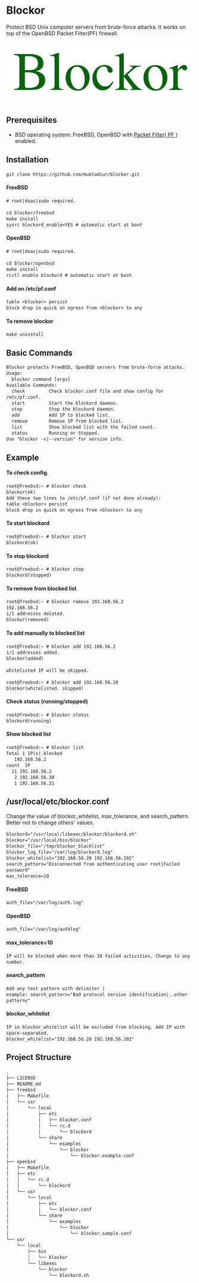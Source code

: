# Blockor
Protect BSD Unix computer servers from brute-force attacks. It works on top of the OpenBSD Packet Filter(PF) firewall.

![Blockor](images/blockor.png)

## Prerequisites
- BSD operating system: FreeBSD, OpenBSD with [ Packet Filter( PF ) ](https://www.openbsd.org/faq/pf/filter.html) enabled.

## Installation
```
git clone https://github.com/muktadiur/blockor.git
```

#### FreeBSD
```
# root|doas|sudo required.

cd blockor/freebsd
make install
sysrc blockord_enable=YES # automatic start at boot
```
#### OpenBSD
```
# root|doas|sudo required.

cd blockor/openbsd
make install
rcctl enable blockord # automatic start at boot
```

#### Add on /etc/pf.conf
```
table <blockor> persist
block drop in quick on egress from <blockor> to any
```

#### To remove blockor
```
make uninstall
```

## Basic Commands
```
Blockor protects FreeBSD, OpenBSD servers from brute-force attacks.
Usage:
  blockor command [args]
Available Commands:
  check         Check blockor.conf file and show config for /etc/pf.conf.
  start         Start the blockord daemon.
  stop          Stop the blockord daemon.
  add           Add IP to blocked list.
  remove        Remove IP from blocked list.
  list          Show blocked list with the failed count.
  status        Running or Stopped.
Use "blockor -v|--version" for version info.
```


## Example

#### To check config.
```
root@freebsd:~ # blockor check
blockor(ok)
Add these two lines to /etc/pf.conf (if not done already):
table <blockor> persist
block drop in quick on egress from <blockor> to any
```

#### To start blockord
```
root@freebsd:~ # blockor start
blockord(ok)
```

#### To stop blockord
```
root@freebsd:~ # blockor stop
blockord(stopped)
```

#### To remove from blocked list
```
root@freebsd:~ # blockor remove 192.168.56.2
192.168.56.2
1/1 addresses deleted.
blockor(removed)
```

#### To add manually to blocked list
```
root@freebsd:~ # blockor add 192.168.56.2
1/1 addresses added.
blockor(added)

whitelisted IP will be skipped.

root@freebsd:~ # blockor add 192.168.56.20
blockor(whitelisted. skipped)
```

#### Check status (running/stopped)
```
root@freebsd:~ # blockor status
blockord(running)
```

#### Show blocked list
```
root@freebsd:~ # blockor list
Total 1 IP(s) blocked
   192.168.56.2
count  IP
  11 192.168.56.2
   2 192.168.56.30
   1 192.168.56.21
```

## /usr/local/etc/blockor.conf
Change the value of blockor_whitelist, max_tolerance, and search_pattern.
Better not to change others' values.
```
blockord="/usr/local/libexec/blockor/blockord.sh"
blockor="/usr/local/bin/blockor"
blockor_file="/tmp/blockor_blacklist"
blockor_log_file="/var/log/blockord.log"
blockor_whitelist="192.168.56.20 192.168.56.102"
search_pattern="Disconnected from authenticating user root|Failed password"
max_tolerance=10
```

#### FreeBSD
```
auth_file="/var/log/auth.log"
```
#### OpenBSD
```
auth_file="/var/log/authlog"
```

#### max_tolerance=10
```
IP will be blocked when more than 10 failed activities. Change to any number.
```
#### search_pattern
```
Add any text pattern with delimiter |
example: search_pattern="Bad protocol version identification|..other patterns"
```
#### blockor_whitelist
```
IP in blockor_whitelist will be excluded from blocking. Add IP with space-separated.
blockor_whitelist="192.168.56.20 192.168.56.102"

```


## Project Structure
```
.
├── LICENSE
├── README.md
├── freebsd
│   ├── Makefile
│   └── usr
│       └── local
│           ├── etc
│           │   ├── blockor.conf
│           │   └── rc.d
│           │       └── blockord
│           └── share
│               └── examples
│                   └── blockor
│                       └── blockor.example.conf
├── openbsd
│   ├── Makefile
│   ├── etc
│   │   └── rc.d
│   │       └── blockord
│   └── usr
│       └── local
│           ├── etc
│           │   └── blockor.conf
│           └── share
│               └── examples
│                   └── blockor
│                       └── blockor.sample.conf
└── usr
    └── local
        ├── bin
        │   └── blockor
        └── libexec
            └── blockor
                └── blockord.sh
```